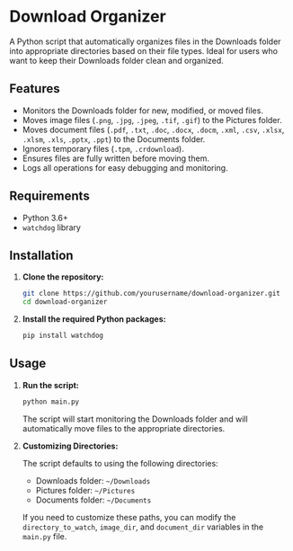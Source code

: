 # Download Organizer

A Python script that automatically organizes files in the Downloads folder into appropriate directories based on their file types. Ideal for users who want to keep their Downloads folder clean and organized.

## Features

- Monitors the Downloads folder for new, modified, or moved files.
- Moves image files (`.png`, `.jpg`, `.jpeg`, `.tif`, `.gif`) to the Pictures folder.
- Moves document files (`.pdf`, `.txt`, `.doc`, `.docx`, `.docm`, `.xml`, `.csv`, `.xlsx`, `.xlsm`, `.xls`, `.pptx`, `.ppt`) to the Documents folder.
- Ignores temporary files (`.tpm`, `.crdownload`).
- Ensures files are fully written before moving them.
- Logs all operations for easy debugging and monitoring.

## Requirements

- Python 3.6+
- `watchdog` library

## Installation

1. **Clone the repository:**

    ```sh
    git clone https://github.com/yourusername/download-organizer.git
    cd download-organizer
    ```

2. **Install the required Python packages:**

    ```sh
    pip install watchdog
    ```

## Usage

1. **Run the script:**

    ```sh
    python main.py
    ```

    The script will start monitoring the Downloads folder and will automatically move files to the appropriate directories.

2. **Customizing Directories:**

    The script defaults to using the following directories:
    - Downloads folder: `~/Downloads`
    - Pictures folder: `~/Pictures`
    - Documents folder: `~/Documents`

    If you need to customize these paths, you can modify the `directory_to_watch`, `image_dir`, and `document_dir` variables in the `main.py` file.
